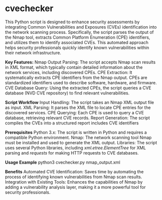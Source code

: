 # **cvechecker**
This Python script is designed to enhance security assessments by integrating Common Vulnerabilities and Exposures (CVEs) identification into the network scanning process. Specifically, the script parses the output of the Nmap tool, extracts Common Platform Enumeration (CPE) identifiers, and utilizes them to identify associated CVEs. This automated approach helps security professionals quickly identify known vulnerabilities within their network infrastructure.

**Key Features:**
Nmap Output Parsing: The script accepts Nmap scan results in XML format, which typically contain detailed information about the network services, including discovered CPEs.
CPE Extraction: It systematically extracts CPE identifiers from the Nmap output. CPEs are standardized identifiers used to describe software, hardware, and firmware.
CVE Database Query: Using the extracted CPEs, the script queries a CVE database (NVD CVE repository) to find relevant vulnerabilities.

**Script Workflow**
Input Handling: The script takes an Nmap XML output file as input.
XML Parsing: It parses the XML file to locate CPE entries for the discovered services.
CPE Querying: Each CPE is used to query a CVE database, retrieving relevant CVE records.
Report Generation: The script compiles the CVEs into a structured report includes CVE identifiers

**Prerequisites**
Python 3.x: The script is written in Python and requires a compatible Python environment.
Nmap: The network scanning tool Nmap must be installed and used to generate the XML output.
Libraries: The script uses several Python libraries, including _xml.etree.ElementTree_ for XML parsing and _requests_ for making HTTP requests to CVE databases.

**Usage Example**
python3 cvechecker.py nmap_output.xml

**Benefits**
Automated CVE Identification: Saves time by automating the process of identifying known vulnerabilities from Nmap scan results.
Integration with Existing Tools: Enhances the capabilities of Nmap by adding a vulnerability analysis layer, making it a more powerful tool for security professionals.
